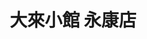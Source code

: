 ---
title: "大來小館 永康店"
description: "大來小館 永康店"
layout: shop
keywords:
  - 美食競賽
  - 台灣美食
  - 美食精選
datePublished: "2025-06-30"
dateModified: "2025-07-06"
city: "台北市"
district: "大安區"
address: "106台北市大安區永康街7巷2號"
phone: "0223579678"
geo: "25.03307921978491, 121.53028561247643"
google_map: "https://maps.app.goo.gl/braZ9qWPpBVxhqyp8"
footinder: "https://footinder.com.tw/%e5%8f%b0%e5%8c%97%e5%b8%82%e5%a4%a7%e5%ae%89%e5%8d%80/31450/"
official: "https://www.dalaifood.com.tw/"
award:
  - name: "500盤"
    year: "2024"
    entries:
      - dishes:
          - "龍蝦燴麵"
          - "炸雞捲"

---